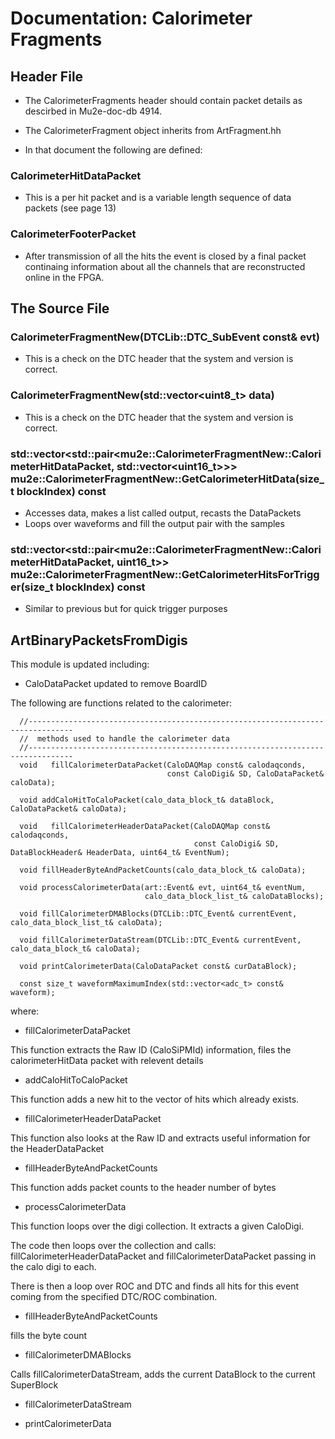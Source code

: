 # Documentation: Calorimeter Fragments

## Header File

* The CalorimeterFragments header should contain packet details as descirbed in Mu2e-doc-db 4914.

* The CalorimeterFragment object inherits from ArtFragment.hh

* In that document the following are defined:

### CalorimeterHitDataPacket

* This is a per hit packet and is a variable length sequence of data packets (see page 13)

### CalorimeterFooterPacket

* After transmission of all the hits the event is closed by a final packet continaing information about all the channels that are reconstructed online in the FPGA.

## The Source File

### CalorimeterFragmentNew(DTCLib::DTC_SubEvent const& evt)

* This is a check on the DTC header that the system and version is correct.

### CalorimeterFragmentNew(std::vector<uint8_t> data)

* This is a check on the DTC header that the system and version is correct.

### std::vector<std::pair<mu2e::CalorimeterFragmentNew::CalorimeterHitDataPacket, std::vector<uint16_t>>> mu2e::CalorimeterFragmentNew::GetCalorimeterHitData(size_t blockIndex) const

* Accesses data, makes a list called output, recasts the DataPackets
* Loops over waveforms and fill the output pair with the samples

### std::vector<std::pair<mu2e::CalorimeterFragmentNew::CalorimeterHitDataPacket, uint16_t>> mu2e::CalorimeterFragmentNew::GetCalorimeterHitsForTrigger(size_t blockIndex) const

* Similar to previous but for quick trigger purposes

## ArtBinaryPacketsFromDigis

This module is updated including:

* CaloDataPacket updated to remove BoardID

The following are functions related to the calorimeter:

```
  //--------------------------------------------------------------------------------
  //  methods used to handle the calorimeter data
  //--------------------------------------------------------------------------------
  void   fillCalorimeterDataPacket(CaloDAQMap const& calodaqconds,
                                   const CaloDigi& SD, CaloDataPacket& caloData);

  void addCaloHitToCaloPacket(calo_data_block_t& dataBlock, CaloDataPacket& caloData);

  void   fillCalorimeterHeaderDataPacket(CaloDAQMap const& calodaqconds,
                                         const CaloDigi& SD, DataBlockHeader& HeaderData, uint64_t& EventNum);

  void fillHeaderByteAndPacketCounts(calo_data_block_t& caloData);

  void processCalorimeterData(art::Event& evt, uint64_t& eventNum,
                              calo_data_block_list_t& caloDataBlocks);

  void fillCalorimeterDMABlocks(DTCLib::DTC_Event& currentEvent, calo_data_block_list_t& caloData);

  void fillCalorimeterDataStream(DTCLib::DTC_Event& currentEvent, calo_data_block_t& caloData);

  void printCalorimeterData(CaloDataPacket const& curDataBlock);

  const size_t waveformMaximumIndex(std::vector<adc_t> const& waveform);

```
where:

* fillCalorimeterDataPacket

This function extracts the Raw ID (CaloSiPMId) information, files the calorimeterHitData packet with relevent details


* addCaloHitToCaloPacket

This function adds a new hit to the vector of hits which already exists.


* fillCalorimeterHeaderDataPacket

This function also looks at the Raw ID and extracts useful information for the HeaderDataPacket

* fillHeaderByteAndPacketCounts

This function adds packet counts to the header number of bytes

* processCalorimeterData

This function loops over the digi collection. It extracts a given CaloDigi.

The code then loops over the collection and calls:  fillCalorimeterHeaderDataPacket and fillCalorimeterDataPacket passing in the calo digi to each.

There is then a loop over ROC and DTC and finds all hits for this event coming from the specified DTC/ROC combination.


* fillHeaderByteAndPacketCounts

fills the byte count

* fillCalorimeterDMABlocks

Calls fillCalorimeterDataStream, adds the current DataBlock to the current SuperBlock

* fillCalorimeterDataStream

* printCalorimeterData

